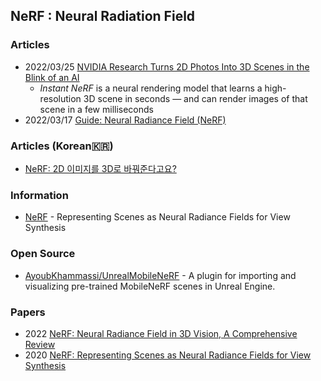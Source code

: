 ## NeRF : Neural Radiation Field



### Articles
- 2022/03/25 [NVIDIA Research Turns 2D Photos Into 3D Scenes in the Blink of an AI](https://blogs.nvidia.com/blog/2022/03/25/instant-nerf-research-3d-ai/)
	- *Instant NeRF* is a neural rendering model that learns a high-resolution 3D scene in seconds — and can render images of that scene in a few milliseconds
- 2022/03/17 [Guide: Neural Radiance Field (NeRF)](https://datagen.tech/guides/synthetic-data/neural-radiance-field-nerf/)


### Articles (Korean🇰🇷)
- [NeRF: 2D 이미지를 3D로 바꿔준다고요?](https://modulabs.co.kr/blog/nerf-from-2d-to-3d/)


### Information
- [NeRF](https://www.matthewtancik.com/nerf) - Representing Scenes as Neural Radiance Fields for View Synthesis


### Open Source
- [AyoubKhammassi/UnrealMobileNeRF](https://github.com/AyoubKhammassi/UnrealMobileNeRF) - A plugin for importing and visualizing pre-trained MobileNeRF scenes in Unreal Engine.


### Papers
- 2022 [NeRF: Neural Radiance Field in 3D Vision, A Comprehensive Review](https://arxiv.org/abs/2210.00379)
- 2020 [NeRF: Representing Scenes as Neural Radiance Fields for View Synthesis](https://arxiv.org/pdf/2003.08934v2.pdf)

